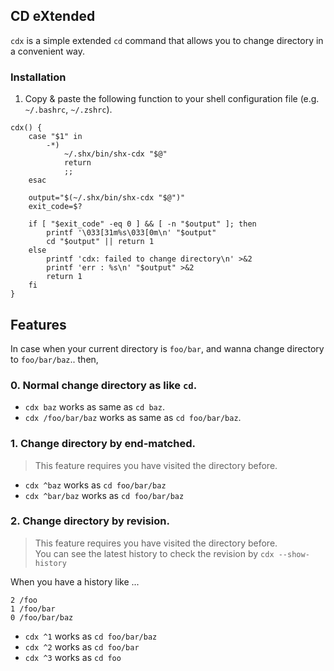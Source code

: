 ## CD eXtended
`cdx` is a simple extended `cd` command that allows you to change directory in a convenient way.

### Installation
1. Copy & paste the following function to your shell configuration file (e.g. `~/.bashrc`, `~/.zshrc`).

```shell
cdx() {
    case "$1" in
        -*)
            ~/.shx/bin/shx-cdx "$@"
            return
            ;;
    esac

    output="$(~/.shx/bin/shx-cdx "$@")"
    exit_code=$?

    if [ "$exit_code" -eq 0 ] && [ -n "$output" ]; then
        printf '\033[31m%s\033[0m\n' "$output"
        cd "$output" || return 1
    else
        printf 'cdx: failed to change directory\n' >&2
        printf 'err : %s\n' "$output" >&2
        return 1
    fi
}
```

## Features
In case when your current directory is `foo/bar`, and wanna change directory to `foo/bar/baz`.. then,

### 0. Normal change directory as like `cd`.
- `cdx baz` works as same as `cd baz`.
- `cdx /foo/bar/baz` works as same as `cd foo/bar/baz`.

### 1. Change directory by end-matched.
> This feature requires you have visited the directory before.
- `cdx ^baz` works as `cd foo/bar/baz`
- `cdx ^bar/baz` works as `cd foo/bar/baz`

### 2. Change directory by revision.
> This feature requires you have visited the directory before.  
> You can see the latest history to check the revision by `cdx --show-history`

When you have a history like ...
```
2 /foo
1 /foo/bar
0 /foo/bar/baz
```

- `cdx ^1` works as `cd foo/bar/baz`
- `cdx ^2` works as `cd foo/bar`
- `cdx ^3` works as `cd foo`